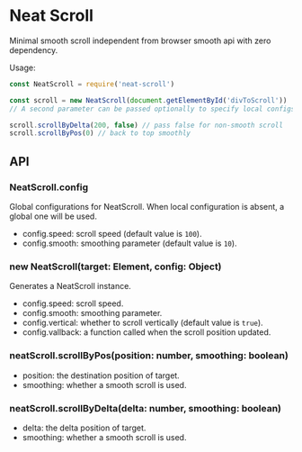 # Neat Scroll

Minimal smooth scroll independent from browser smooth api with zero dependency.

Usage:
```javascript
const NeatScroll = require('neat-scroll')

const scroll = new NeatScroll(document.getElementById('divToScroll'))
// A second parameter can be passed optionally to specify local configs.

scroll.scrollByDelta(200, false) // pass false for non-smooth scroll
scroll.scrollByPos(0) // back to top smoothly
```

## API

### NeatScroll.config

Global configurations for NeatScroll. When local configuration is absent, a global one will be used.

- config.speed: scroll speed (default value is `100`).
- config.smooth: smoothing parameter (default value is `10`).

### new NeatScroll(target: Element, config: Object)

Generates a NeatScroll instance.

- config.speed: scroll speed.
- config.smooth: smoothing parameter.
- config.vertical: whether to scroll vertically (default value is `true`).
- config.vallback: a function called when the scroll position updated.

### neatScroll.scrollByPos(position: number, smoothing: boolean)

- position: the destination position of target.
- smoothing: whether a smooth scroll is used.

### neatScroll.scrollByDelta(delta: number, smoothing: boolean)

- delta: the delta position of target.
- smoothing: whether a smooth scroll is used.


